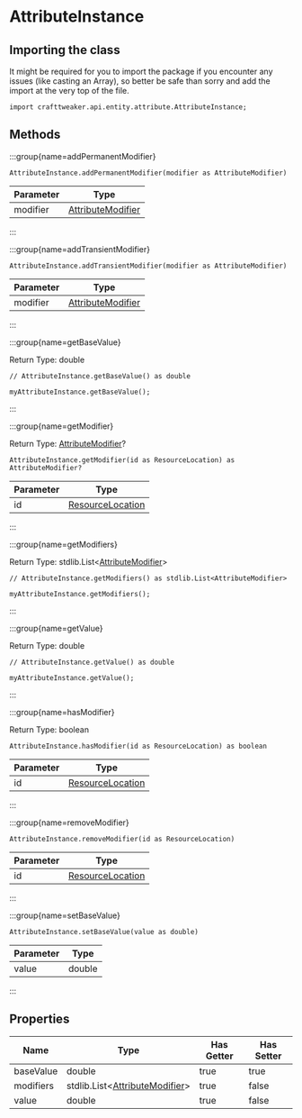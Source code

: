 # AttributeInstance

## Importing the class

It might be required for you to import the package if you encounter any issues (like casting an Array), so better be safe than sorry and add the import at the very top of the file.
```zenscript
import crafttweaker.api.entity.attribute.AttributeInstance;
```


## Methods

:::group{name=addPermanentModifier}

```zenscript
AttributeInstance.addPermanentModifier(modifier as AttributeModifier)
```

| Parameter |                                 Type                                 |
|-----------|----------------------------------------------------------------------|
| modifier  | [AttributeModifier](/vanilla/api/entity/attribute/AttributeModifier) |


:::

:::group{name=addTransientModifier}

```zenscript
AttributeInstance.addTransientModifier(modifier as AttributeModifier)
```

| Parameter |                                 Type                                 |
|-----------|----------------------------------------------------------------------|
| modifier  | [AttributeModifier](/vanilla/api/entity/attribute/AttributeModifier) |


:::

:::group{name=getBaseValue}

Return Type: double

```zenscript
// AttributeInstance.getBaseValue() as double

myAttributeInstance.getBaseValue();
```

:::

:::group{name=getModifier}

Return Type: [AttributeModifier](/vanilla/api/entity/attribute/AttributeModifier)?

```zenscript
AttributeInstance.getModifier(id as ResourceLocation) as AttributeModifier?
```

| Parameter |                            Type                            |
|-----------|------------------------------------------------------------|
| id        | [ResourceLocation](/vanilla/api/resource/ResourceLocation) |


:::

:::group{name=getModifiers}

Return Type: stdlib.List&lt;[AttributeModifier](/vanilla/api/entity/attribute/AttributeModifier)&gt;

```zenscript
// AttributeInstance.getModifiers() as stdlib.List<AttributeModifier>

myAttributeInstance.getModifiers();
```

:::

:::group{name=getValue}

Return Type: double

```zenscript
// AttributeInstance.getValue() as double

myAttributeInstance.getValue();
```

:::

:::group{name=hasModifier}

Return Type: boolean

```zenscript
AttributeInstance.hasModifier(id as ResourceLocation) as boolean
```

| Parameter |                            Type                            |
|-----------|------------------------------------------------------------|
| id        | [ResourceLocation](/vanilla/api/resource/ResourceLocation) |


:::

:::group{name=removeModifier}

```zenscript
AttributeInstance.removeModifier(id as ResourceLocation)
```

| Parameter |                            Type                            |
|-----------|------------------------------------------------------------|
| id        | [ResourceLocation](/vanilla/api/resource/ResourceLocation) |


:::

:::group{name=setBaseValue}

```zenscript
AttributeInstance.setBaseValue(value as double)
```

| Parameter |  Type  |
|-----------|--------|
| value     | double |


:::


## Properties

|   Name    |                                          Type                                           | Has Getter | Has Setter |
|-----------|-----------------------------------------------------------------------------------------|------------|------------|
| baseValue | double                                                                                  | true       | true       |
| modifiers | stdlib.List&lt;[AttributeModifier](/vanilla/api/entity/attribute/AttributeModifier)&gt; | true       | false      |
| value     | double                                                                                  | true       | false      |

